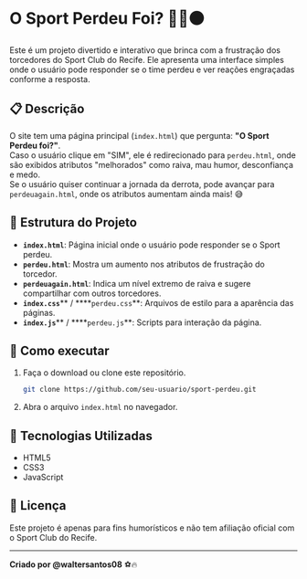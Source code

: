 # O Sport Perdeu Foi? 🦁🔴⚫

Este é um projeto divertido e interativo que brinca com a frustração dos torcedores do Sport Club do Recife. Ele apresenta uma interface simples onde o usuário pode responder se o time perdeu e ver reações engraçadas conforme a resposta.

## 📋 Descrição

O site tem uma página principal (`index.html`) que pergunta: **"O Sport Perdeu foi?"**.\
Caso o usuário clique em "SIM", ele é redirecionado para `perdeu.html`, onde são exibidos atributos "melhorados" como raiva, mau humor, desconfiança e medo.\
Se o usuário quiser continuar a jornada da derrota, pode avançar para `perdeuagain.html`, onde os atributos aumentam ainda mais! 😅

## 📂 Estrutura do Projeto

- **`index.html`**: Página inicial onde o usuário pode responder se o Sport perdeu.
- **`perdeu.html`**: Mostra um aumento nos atributos de frustração do torcedor.
- **`perdeuagain.html`**: Indica um nível extremo de raiva e sugere compartilhar com outros torcedores.
- **`index.css`**\*\* / \*\*\*\*`perdeu.css`\*\*: Arquivos de estilo para a aparência das páginas.
- **`index.js`**\*\* / \*\*\*\*`perdeu.js`\*\*: Scripts para interação da página.

## 🚀 Como executar

1. Faça o download ou clone este repositório.
   ```bash
   git clone https://github.com/seu-usuario/sport-perdeu.git
   ```
2. Abra o arquivo `index.html` no navegador.

## 🎨 Tecnologias Utilizadas

- HTML5
- CSS3
- JavaScript

## 📜 Licença

Este projeto é apenas para fins humorísticos e não tem afiliação oficial com o Sport Club do Recife.

---

**Criado por @waltersantos08** ⚽🔥

